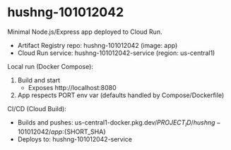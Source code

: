 # hushng-101012042

Minimal Node.js/Express app deployed to Cloud Run.

- Artifact Registry repo: hushng-101012042 (image: app)
- Cloud Run service: hushng-101012042-service (region: us-central1)

Local run (Docker Compose):

1. Build and start
	- Exposes http://localhost:8080
2. App respects PORT env var (defaults handled by Compose/Dockerfile)

CI/CD (Cloud Build):
- Builds and pushes: us-central1-docker.pkg.dev/$PROJECT_ID/hushng-101012042/app:${SHORT_SHA}
- Deploys to: hushng-101012042-service

